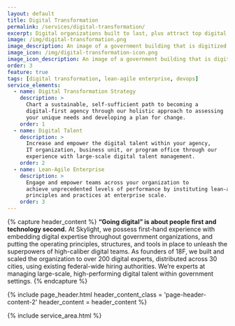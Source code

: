 ```yaml
---
layout: default
title: Digital Transformation
permalink: /services/digital-transformation/
excerpt: Digital organizations built to last, plus attract top digital talent.
image: /img/digital-transformation.png
image_description: An image of a government building that is digitized with 0's and 1's.
image_icon: /img/digital-transformation-icon.png
image_icon_description: An image of a government building that is digitized with 0's and 1's.
order: 3
feature: true
tags: [digital transformation, lean-agile enterprise, devops]
service_elements:
  - name: Digital Transformation Strategy
    description: >
      Chart a sustainable, self-sufficient path to becoming a
      digital-first agency through our holistic approach to assessing
      your unique needs and developing a plan for change.
    order: 1
  - name: Digital Talent
    description: >
      Increase and empower the digital talent within your agency,
      IT organization, business unit, or program office through our
      experience with large-scale digital talent management.
    order: 2
  - name: Lean-Agile Enterprise
    description: >
      Engage and empower teams across your organization to
      achieve unprecedented levels of performance by instituting lean-agile
      principles and practices at enterprise scale.
    order: 3
---
```


{% capture header_content %}
  <strong>“Going digital” is about people first and technology second.</strong> At Skylight,
  we possess first-hand experience with embedding digital expertise throughout
  government organizations, and putting the operating principles, structures,
  and tools in place to unleash the superpowers of high-caliber digital teams.
  As founders of 18F, we built and scaled the organization to over 200 digital
  experts, distributed across 30 cities, using existing federal-wide hiring authorities.
  We’re experts at managing large-scale, high-performing digital talent within
  government settings.
{% endcapture %}

{% include page_header.html
  header_content_class = 'page-header-content-2'
  header_content = header_content
%}

{% include service_area.html %}
